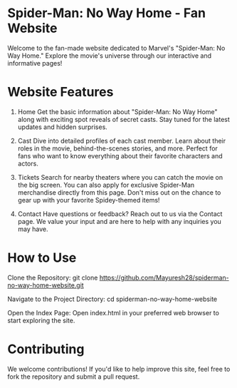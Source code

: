 

# Spider-Man: No Way Home - Fan Website


Welcome to the fan-made website dedicated to Marvel's "Spider-Man: No Way Home." Explore the movie's universe through our interactive and informative pages!


# Website Features


1. Home
Get the basic information about "Spider-Man: No Way Home" along with exciting spot reveals of secret casts. Stay tuned for the latest updates and hidden surprises.



3. Cast
Dive into detailed profiles of each cast member. Learn about their roles in the movie, behind-the-scenes stories, and more.
Perfect for fans who want to know everything about their favorite characters and actors.



5. Tickets
Search for nearby theaters where you can catch the movie on the big screen.
 You can also apply for exclusive Spider-Man merchandise directly from this page.
 Don't miss out on the chance to gear up with your favorite Spidey-themed items!

7. Contact
Have questions or feedback? Reach out to us via the Contact page.
We value your input and are here to help with any inquiries you may have.



# How to Use


Clone the Repository:
git clone https://github.com/Mayuresh28/spiderman-no-way-home-website.git

Navigate to the Project Directory:
cd spiderman-no-way-home-website

Open the Index Page:
Open index.html in your preferred web browser to start exploring the site.

# Contributing
We welcome contributions! If you'd like to help improve this site, feel free to fork the repository and submit a pull request.
